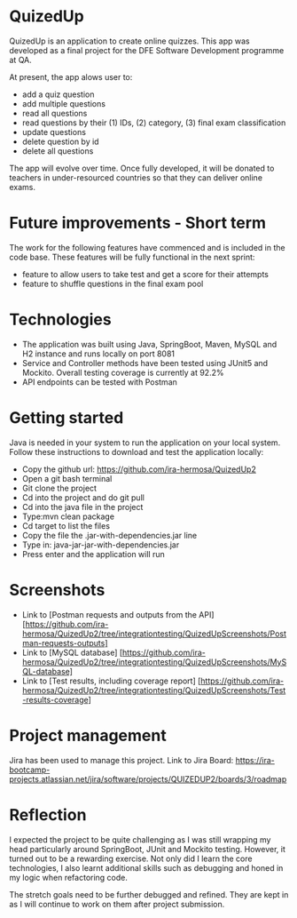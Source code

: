 # QuizedUp

QuizedUp is an application to create online quizzes. This app was developed as a final project for the DFE Software Development programme at QA.

At present, the app alows user to:
- add a quiz question
- add multiple questions
- read all questions
- read questions by their (1) IDs, (2) category, (3) final exam classification
- update questions
- delete question by id
- delete all questions

The app will evolve over time. Once fully developed, it will be donated to teachers in under-resourced countries so that they can deliver online exams.

# Future improvements - Short term
The work for the following features have commenced and is included in the code base. These features will be fully functional in the next sprint:
- feature to allow users to take test and get a score for their attempts
- feature to shuffle questions in the final exam pool

# Technologies
- The application was built using Java, SpringBoot, Maven, MySQL and H2 instance and runs locally on port 8081
- Service and Controller methods have been tested using JUnit5 and Mockito. Overall testing coverage is currently at 92.2%
- API endpoints can be tested with Postman

# Getting started
Java is needed in your system to run the application on your local system. Follow these instructions to download and test the application locally:
- Copy the github url: https://github.com/ira-hermosa/QuizedUp2
- Open a git bash terminal
- Git clone the project
- Cd into the project and do git pull
- Cd into the java file in the project
- Type:mvn clean package
- Cd target to list the files
- Copy the file the .jar-with-dependencies.jar line
- Type in: java-jar-jar-with-dependencies.jar
- Press enter and the application will run

# Screenshots
- Link to [Postman requests and outputs from the API] [https://github.com/ira-hermosa/QuizedUp2/tree/integrationtesting/QuizedUpScreenshots/Postman-requests-outputs]
- Link to [MySQL database] [https://github.com/ira-hermosa/QuizedUp2/tree/integrationtesting/QuizedUpScreenshots/MySQL-database]
- Link to [Test results, including coverage report] [https://github.com/ira-hermosa/QuizedUp2/tree/integrationtesting/QuizedUpScreenshots/Test-results-coverage]

# Project management
Jira has been used to manage this project. Link to Jira Board: https://ira-bootcamp-projects.atlassian.net/jira/software/projects/QUIZEDUP2/boards/3/roadmap

# Reflection
I expected the project to be quite challenging as I was still wrapping my head particularly around SpringBoot, JUnit and Mockito testing. However, it turned out to be a rewarding exercise. Not only did I learn the core technologies, I also learnt additional skills such as debugging and honed in my logic when refactoring code.

The stretch goals need to be further debugged and refined. They are kept in as I will continue to work on them after project submission.


